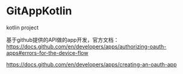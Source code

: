 # GitAppKotlin
kotlin project

基于github提供的API做的app开发，官方文档：
https://docs.github.com/en/developers/apps/authorizing-oauth-apps#errors-for-the-device-flow

https://docs.github.com/en/developers/apps/creating-an-oauth-app

